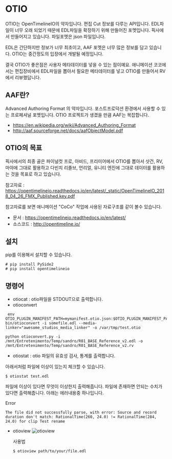 # OTIO
OTIO는 OpenTimelineIO의 약자입니다.
편집 Cut 정보를 다루는 API입니다. EDL파일이 너무 오래 되었기 때문에 EDL파일을 확장하기 위해 만들어진 포멧입니다. 픽사에서 만들어지고 있습니다. 파일포멧은 json 파일입니다.

EDL은 간단하지만 정보가 너무 최초이고,
AAF 포멧은 너무 많은 정보를 담고 있습니다.
OTIO는 중간정도의 입장에서 개발될 예정입니다.

결국 OTIO가 좋은점은 사용자 메타데이터를 넣을 수 있는 점이예요.
애니메이션 코코에서는 편집장비에서 EDL파일을 뽑아서 필요한 메타데이터를 넣고 OTIO를 만들어서 RV에서 리뷰했답니다.

## AAF란?
Advanced Authoring Format 의 약자입니다.
포스트프로덕션 환경에서 사용할 수 있는 프로페셔널 포멧입니다.
OTIO 프로젝트가 생겼을 만큼 AAF는 복잡합니다.

- https://en.wikipedia.org/wiki/Advanced_Authoring_Format
- http://aaf.sourceforge.net/docs/aafObjectModel.pdf

## OTIO의 목표
픽사에서의 최종 골은
파이널컷 프로, 아비드, 프리미어에서 OTIO를 뽑아서
샷건, RV, 마야에 그대로 활용하고
다빈치 리졸브, 언리얼, 유니티 엔진에 그대로 데이터를 활용하는 것을 목표로 하고 있습니다.

참고자료 : https://opentimelineio.readthedocs.io/en/latest/_static/OpenTimelineIO_2018_04_26_FMX_Published.key.pdf

참고자료를 보면 애니메이션 "CoCo" 작업에 사용된 자료구조를 같이 볼수 있습니다.

- 문서 : https://opentimelineio.readthedocs.io/en/latest/
- 소스코드 : http://opentimeline.io/


## 설치
pip를 이용해서 설치할 수 있습니다.

```
# pip install PySide2
# pip install opentimelineio
```

## 명령어
- otiocat : otio파일을 STDOUT으로 출력합니다.
- otioconvert
```
 env OTIO_PLUGIN_MANIFEST_PATH=mymanifest.otio.json:$OTIO_PLUGIN_MANIFEST_PATH bin/otioconvert -i somefile.edl --media-linker="awesome_studios_media_linker" -o /var/tmp/test.otio
```

```
python otioconvert.py -i /mnt/Entretenimento/Temp/sandro/R01_BASE_Reference_v2.edl -o /mnt/Entretenimento/Temp/sandro/R01_BASE_Reference_v2.rv
```

- otiostat : otio 파일의 유효성 검사, 통계를 출력합니다.

아래서처럼 파일에 이상이 있는지 체크할 수 있습니다.

```
$ otiostat test.edl
```

파일에 이상이 있다면 무엇이 이상한지 출력해줍니다.
파일에 존재하면 안되는 수치가 있다면 출력해줍니다.
아래는 에러내용중 하나입니다.

Error
```
The file did not successfully parse, with error: Source and record duration don't match: RationalTime(260, 24.0) != RationalTime(284, 24.0) for clip Test rename
```

- otioview
![otioview](https://user-images.githubusercontent.com/3489076/44323186-a54ed980-a405-11e8-8c65-28999d6c244f.png)

    사용법
    ```
    $ otioview path/to/your/file.edl
    ```